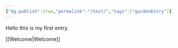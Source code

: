 ```yaml
---
{"dg-publish":true,"permalink":"/test/","tags":["gardenEntry"]}
---
```


Hello this is my first entry.

[[Welcome\|Welcome]]